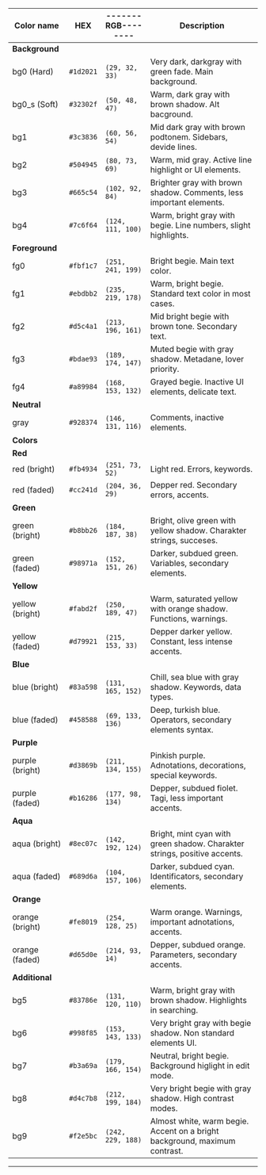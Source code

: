 |Color name      | HEX       |-------RGB--------| Description                                                                   |
|----------------|-----------|------------------|-------------------------------------------------------------------------------|
|**Background**  | | | |
| bg0 (Hard)     | `#1d2021` | `(29, 32, 33)`   | Very dark, darkgray with green fade. Main background.                         |
| bg0_s (Soft)   | `#32302f` | `(50, 48, 47)`   | Warm, dark gray with brown shadow. Alt bacground.                             |
| bg1            | `#3c3836` | `(60, 56, 54)`   | Mid dark gray with brown podtonem. Sidebars, devide lines.                    |
| bg2            | `#504945` | `(80, 73, 69)`   | Warm, mid gray. Active line highlight or UI elements.                         |
| bg3            | `#665c54` | `(102, 92, 84)`  | Brighter gray with brown shadow. Comments, less important elements.           |
| bg4            | `#7c6f64` | `(124, 111, 100)`| Warm, bright gray with begie. Line numbers, slight highlights.                |
|**Foreground**  | | | |
| fg0            | `#fbf1c7` | `(251, 241, 199)`| Bright begie. Main text color.                                                |
| fg1            | `#ebdbb2` | `(235, 219, 178)`| Warm, bright begie. Standard text color in most cases.                        |
| fg2            | `#d5c4a1` | `(213, 196, 161)`| Mid bright begie with brown tone. Secondary text.                             |
| fg3            | `#bdae93` | `(189, 174, 147)`| Muted begie with gray shadow. Metadane, lover priority.                       |
| fg4            | `#a89984` | `(168, 153, 132)`| Grayed begie. Inactive UI elements, delicate text.                            |
| **Neutral**    | | | |
| gray           | `#928374` | `(146, 131, 116)`| Comments, inactive elements.                                                  |
| **Colors**     | | | |
| **Red**        | | | |
| red (bright)   | `#fb4934` | `(251, 73, 52)`  | Light red. Errors, keywords.                                                  |
| red (faded)    | `#cc241d` | `(204, 36, 29)`  | Depper red. Secondary errors, accents.                                        |
| **Green**      | | | |
| green (bright) | `#b8bb26` | `(184, 187, 38)` | Bright, olive green with yellow shadow. Charakter strings, succeses.          |
| green (faded)  | `#98971a` | `(152, 151, 26)` | Darker, subdued green. Variables, secondary elements.                         |
| **Yellow**     | | | |
| yellow (bright)| `#fabd2f` | `(250, 189, 47)` | Warm, saturated yellow with orange shadow. Functions, warnings.               |
| yellow (faded) | `#d79921` | `(215, 153, 33)` | Depper darker yellow. Constant, less intense accents.                         |
| **Blue**       | | | |
| blue (bright)  | `#83a598` | `(131, 165, 152)`| Chill, sea blue with gray shadow. Keywords, data types.                       |
| blue (faded)   | `#458588` | `(69, 133, 136)` | Deep, turkish blue. Operators, secondary elements syntax.                     |
| **Purple**     | | | |
| purple (bright)| `#d3869b` | `(211, 134, 155)`| Pinkish purple. Adnotations, decorations, special keywords.                   |
| purple (faded) | `#b16286` | `(177, 98, 134)` | Depper, subdued fiolet. Tagi, less important accents.                         |
| **Aqua**       | | | |
| aqua (bright)  | `#8ec07c` | `(142, 192, 124)`| Bright, mint cyan with green shadow. Charakter strings, positive accents.     |
| aqua (faded)   | `#689d6a` | `(104, 157, 106)`| Darker, subdued cyan. Identificators, secondary elements.                     |
| **Orange**     | | | |
| orange (bright)| `#fe8019` | `(254, 128, 25)` | Warm orange. Warnings, important adnotations, accents.                        |
| orange (faded) | `#d65d0e` | `(214, 93, 14)`  | Depper, subdued orange. Parameters, secondary accents.                        |
| **Additional** | | | |
| bg5            | `#83786e` | `(131, 120, 110)`| Warm, bright gray with brown shadow. Highlights in searching.                 |
| bg6            | `#998f85` | `(153, 143, 133)`| Very bright gray with begie shadow. Non standard elements UI.                 |
| bg7            | `#b3a69a` | `(179, 166, 154)`| Neutral, bright begie. Background higlight in edit mode.                      |
| bg8            | `#d4c7b8` | `(212, 199, 184)`| Very bright begie with gray shadow. High contrast modes.                      |
| bg9            | `#f2e5bc` | `(242, 229, 188)`| Almost white, warm begie. Accent on a bright background, maximum contrast.    |
---

